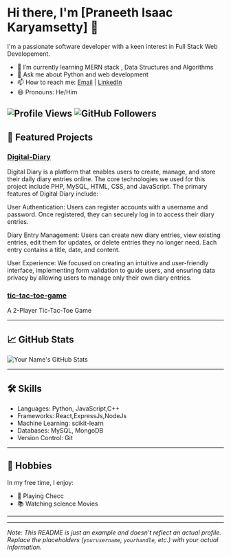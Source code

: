 # Hi there, I'm [Praneeth Isaac Karyamsetty] 👋

I'm a passionate software developer with a keen interest in Full Stack Web Developement.

- 🌱 I’m currently learning  MERN stack , Data Structures and Algorithms
- 💬 Ask me about Python and web development
- 📫 How to reach me: [Email](mailto:karyamsettypraneethisaac@example.com) |  [LinkedIn]([https://www.linkedin.com/in/yourusername](https://www.linkedin.com/in/praneeth-isaac-karyamsetty-1823a1242/))
- 😄 Pronouns: He/Him

![Profile Views](https://komarev.com/ghpvc/?username=praneeth2862)
![GitHub Followers](https://img.shields.io/github/followers/praneeth2862?label=Followers&style=social)
---

## 🚀 Featured Projects

### [Digital-Diary](https://github.com/yourusername/project-x)
Digital Diary is a platform that enables users to create, manage, and store their daily diary entries online. The core technologies we used for this project include PHP, MySQL, HTML, CSS, and JavaScript.
The primary features of Digital Diary include:

User Authentication: Users can register accounts with a username and password. Once registered, they can securely log in to access their diary entries.

Diary Entry Management: Users can create new diary entries, view existing entries, edit them for updates, or delete entries they no longer need. Each entry contains a title, date, and content.

User Experience: We focused on creating an intuitive and user-friendly interface, implementing form validation to guide users, and ensuring data privacy by allowing users to manage only their own diary entries.

### [tic-tac-toe-game](https://github.com/yourusername/project-y)
A 2-Player Tic-Tac-Toe Game

---

## 📈 GitHub Stats

![Your Name's GitHub Stats](https://github-readme-stats.vercel.app/api?username=yourusername&show_icons=true&theme=dark)

---

## 🛠️ Skills

- Languages: Python, JavaScript,C++
- Frameworks: React,ExpressJs,NodeJs
- Machine Learning: scikit-learn
- Databases: MySQL, MongoDB
- Version Control: Git

---

## 🎨 Hobbies

In my free time, I enjoy:
- 🎸 Playing Checc
- 📚 Watching science Movies

---

---

*Note: This README is just an example and doesn't reflect an actual profile. Replace the placeholders (`yourusername`, `yourhandle`, etc.) with your actual information.*


